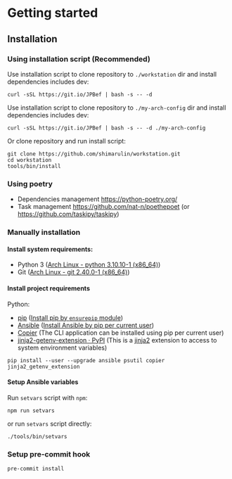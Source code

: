 # Getting started

## Installation

### Using installation script (Recommended)

Use installation script to clone repository to `./workstation` dir and install dependencies includes dev:

```shell
curl -sSL https://git.io/JPBef | bash -s -- -d
```

Use installation script to clone repository to `./my-arch-config` dir and install dependencies includes dev:

```shell
curl -sSL https://git.io/JPBef | bash -s -- -d ./my-arch-config
```

Or clone repository and run install script:

```shell
git clone https://github.com/shimarulin/workstation.git
cd workstation
tools/bin/install
```

### Using poetry

- Dependencies management https://python-poetry.org/
- Task management https://github.com/nat-n/poethepoet (or https://github.com/taskipy/taskipy)

### Manually installation

#### Install system requirements:

- Python 3 ([Arch Linux - python 3.10.10-1 (x86_64)](https://archlinux.org/packages/core/x86_64/python/))
- Git ([Arch Linux - git 2.40.0-1 (x86_64)](https://archlinux.org/packages/extra/x86_64/git/))

#### Install project requirements

Python:

- [pip](https://github.com/pypa/pip)
  ([Install pip by `ensurepip` module](https://pip.pypa.io/en/stable/installation/#ensurepip))
- [Ansible](https://github.com/ansible/ansible)
  ([Install Ansible by pip per current user](https://docs.ansible.com/ansible/latest/installation_guide/intro_installation.html#pip-install))
- [Copier](https://github.com/copier-org/copier) (The CLI application can be installed using pip per current user)
- [jinja2-getenv-extension · PyPI](https://pypi.org/project/jinja2-getenv-extension/) (This is a
  [jinja2](http://jinja.pocoo.org/) extension to access to system environment variables)

```shell
pip install --user --upgrade ansible psutil copier jinja2_getenv_extension
```

#### Setup Ansible variables

Run `setvars` script with `npm`:

```shell
npm run setvars
```

or run `setvars` script directly:

```shell
./tools/bin/setvars
```

### Setup pre-commit hook

```shell
pre-commit install
```
